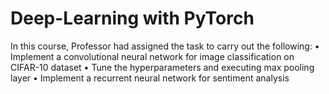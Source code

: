 # Deep-Learning with PyTorch
In this course, Professor had assigned the task to carry out the following:
•	Implement a convolutional neural network for image classification on CIFAR-10 dataset
•	Tune the hyperparameters and executing max pooling layer
•	Implement a recurrent neural network for sentiment analysis
